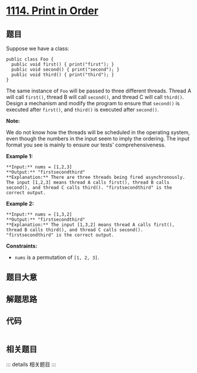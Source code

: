 # [1114. Print in Order](https://leetcode.com/problems/print-in-order)

## 题目

Suppose we have a class:

    
    
    public class Foo {
      public void first() { print("first"); }
      public void second() { print("second"); }
      public void third() { print("third"); }
    }
    

The same instance of `Foo` will be passed to three different threads. Thread A
will call `first()`, thread B will call `second()`, and thread C will call
`third()`. Design a mechanism and modify the program to ensure that `second()`
is executed after `first()`, and `third()` is executed after `second()`.

**Note:**

We do not know how the threads will be scheduled in the operating system, even
though the numbers in the input seem to imply the ordering. The input format
you see is mainly to ensure our tests' comprehensiveness.



**Example 1:**

    
    
    **Input:** nums = [1,2,3]
    **Output:** "firstsecondthird"
    **Explanation:** There are three threads being fired asynchronously. The input [1,2,3] means thread A calls first(), thread B calls second(), and thread C calls third(). "firstsecondthird" is the correct output.
    

**Example 2:**

    
    
    **Input:** nums = [1,3,2]
    **Output:** "firstsecondthird"
    **Explanation:** The input [1,3,2] means thread A calls first(), thread B calls third(), and thread C calls second(). "firstsecondthird" is the correct output.
    



**Constraints:**

  * `nums` is a permutation of `[1, 2, 3]`.


## 题目大意

## 解题思路

## 代码

```javascript

```

## 相关题目

::: details 相关题目
:::
